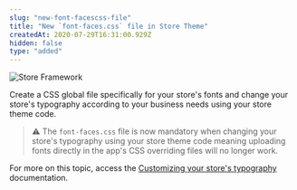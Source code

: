 ```yaml
---
slug: "new-font-facescss-file"
title: "New `font-faces.css` file in Store Theme"
createdAt: 2020-07-29T16:31:00.929Z
hidden: false
type: "added"
---
```


![Store Framework](https://cdn.jsdelivr.net/gh/vtexdocs/dev-portal-content@main/images/new-font-facescss-file-0.png)

Create a CSS global file specifically for your store's fonts and change your store's typography according to your business needs using your store theme code.

> ⚠️ The `font-faces.css` file is now mandatory when changing your store's typography using your store theme code meaning uploading fonts directly in the app's CSS overriding files will no longer work.

For more on this topic, access the [Customizing your store's typography](https://vtex.io/docs/recipes/style/customizing-your-stores-typography/) documentation.
